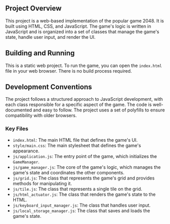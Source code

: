 ## Project Overview

This project is a web-based implementation of the popular game 2048. It is built using HTML, CSS, and JavaScript. The game's logic is written in JavaScript and is organized into a set of classes that manage the game's state, handle user input, and render the UI.

## Building and Running

This is a static web project. To run the game, you can open the `index.html` file in your web browser. There is no build process required.

## Development Conventions

The project follows a structured approach to JavaScript development, with each class responsible for a specific aspect of the game. The code is well-documented and easy to follow. The project uses a set of polyfills to ensure compatibility with older browsers.

### Key Files

*   `index.html`: The main HTML file that defines the game's UI.
*   `style/main.css`: The main stylesheet that defines the game's appearance.
*   `js/application.js`: The entry point of the game, which initializes the `GameManager`.
*   `js/game_manager.js`: The core of the game's logic, which manages the game's state and coordinates the other components.
*   `js/grid.js`: The class that represents the game's grid and provides methods for manipulating it.
*   `js/tile.js`: The class that represents a single tile on the grid.
*   `js/html_actuator.js`: The class that renders the game's state to the HTML.
*   `js/keyboard_input_manager.js`: The class that handles user input.
*   `js/local_storage_manager.js`: The class that saves and loads the game's state.
